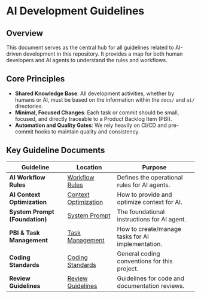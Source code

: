 # AI Development Guidelines

## Overview

This document serves as the central hub for all guidelines related to AI-driven development in this repository.
It provides a map for both human developers and AI agents to understand the rules and workflows.

## Core Principles

- **Shared Knowledge Base**: All development activities, whether by humans or AI, must be based on the information
  within the `docs/` and `ai/` directories.
- **Minimal, Focused Changes**: Each task or commit should be small, focused, and directly traceable to a Product
  Backlog Item (PBI).
- **Automation and Quality Gates**: We rely heavily on CI/CD and pre-commit hooks to maintain quality and consistency.

## Key Guideline Documents

| Guideline                      | Location                   | Purpose                                           |
| ------------------------------ | -------------------------- | ------------------------------------------------- |
| **AI Workflow Rules**          | [Workflow Rules]           | Defines the operational rules for AI agents.      |
| **AI Context Optimization**    | [Context Optimization]     | How to provide and optimize context for AI.       |
| **System Prompt (Foundation)** | [System Prompt]            | The foundational instructions for AI agent.       |
| **PBI & Task Management**      | [Task Management]          | How to create/manage tasks for AI implementation. |
| **Coding Standards**           | [Coding Standards]         | General coding conventions for this project.      |
| **Review Guidelines**          | [Review Guidelines]        | Guidelines for code and documentation reviews.    |

[Workflow Rules]: ../ops/ai-workflow-rules.md
[Context Optimization]: ../../ai/context/context-optimization.md
[System Prompt]: ../../ai/system_prompt.md
[Task Management]: ../requirements/backlog/README.md
[Coding Standards]: ./coding-standards.md
[Review Guidelines]: ./review-guidelines.md
